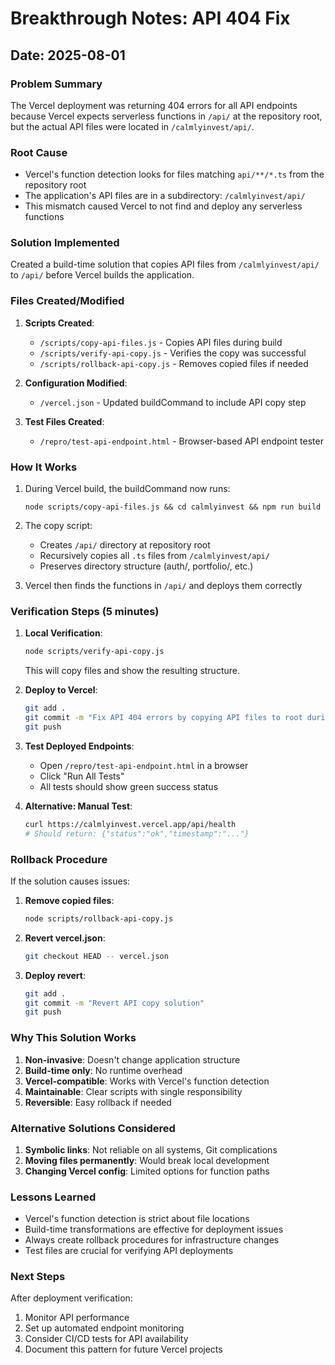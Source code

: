 # Breakthrough Notes: API 404 Fix

## Date: 2025-08-01

### Problem Summary
The Vercel deployment was returning 404 errors for all API endpoints because Vercel expects serverless functions in `/api/` at the repository root, but the actual API files were located in `/calmlyinvest/api/`.

### Root Cause
- Vercel's function detection looks for files matching `api/**/*.ts` from the repository root
- The application's API files are in a subdirectory: `/calmlyinvest/api/`
- This mismatch caused Vercel to not find and deploy any serverless functions

### Solution Implemented
Created a build-time solution that copies API files from `/calmlyinvest/api/` to `/api/` before Vercel builds the application.

### Files Created/Modified

1. **Scripts Created**:
   - `/scripts/copy-api-files.js` - Copies API files during build
   - `/scripts/verify-api-copy.js` - Verifies the copy was successful
   - `/scripts/rollback-api-copy.js` - Removes copied files if needed

2. **Configuration Modified**:
   - `/vercel.json` - Updated buildCommand to include API copy step

3. **Test Files Created**:
   - `/repro/test-api-endpoint.html` - Browser-based API endpoint tester

### How It Works

1. During Vercel build, the buildCommand now runs:
   ```
   node scripts/copy-api-files.js && cd calmlyinvest && npm run build
   ```

2. The copy script:
   - Creates `/api/` directory at repository root
   - Recursively copies all `.ts` files from `/calmlyinvest/api/`
   - Preserves directory structure (auth/, portfolio/, etc.)

3. Vercel then finds the functions in `/api/` and deploys them correctly

### Verification Steps (5 minutes)

1. **Local Verification**:
   ```bash
   node scripts/verify-api-copy.js
   ```
   This will copy files and show the resulting structure.

2. **Deploy to Vercel**:
   ```bash
   git add .
   git commit -m "Fix API 404 errors by copying API files to root during build"
   git push
   ```

3. **Test Deployed Endpoints**:
   - Open `/repro/test-api-endpoint.html` in a browser
   - Click "Run All Tests"
   - All tests should show green success status

4. **Alternative: Manual Test**:
   ```bash
   curl https://calmlyinvest.vercel.app/api/health
   # Should return: {"status":"ok","timestamp":"..."}
   ```

### Rollback Procedure

If the solution causes issues:

1. **Remove copied files**:
   ```bash
   node scripts/rollback-api-copy.js
   ```

2. **Revert vercel.json**:
   ```bash
   git checkout HEAD -- vercel.json
   ```

3. **Deploy revert**:
   ```bash
   git add .
   git commit -m "Revert API copy solution"
   git push
   ```

### Why This Solution Works

1. **Non-invasive**: Doesn't change application structure
2. **Build-time only**: No runtime overhead
3. **Vercel-compatible**: Works with Vercel's function detection
4. **Maintainable**: Clear scripts with single responsibility
5. **Reversible**: Easy rollback if needed

### Alternative Solutions Considered

1. **Symbolic links**: Not reliable on all systems, Git complications
2. **Moving files permanently**: Would break local development
3. **Changing Vercel config**: Limited options for function paths

### Lessons Learned

- Vercel's function detection is strict about file locations
- Build-time transformations are effective for deployment issues
- Always create rollback procedures for infrastructure changes
- Test files are crucial for verifying API deployments

### Next Steps

After deployment verification:
1. Monitor API performance
2. Set up automated endpoint monitoring
3. Consider CI/CD tests for API availability
4. Document this pattern for future Vercel projects